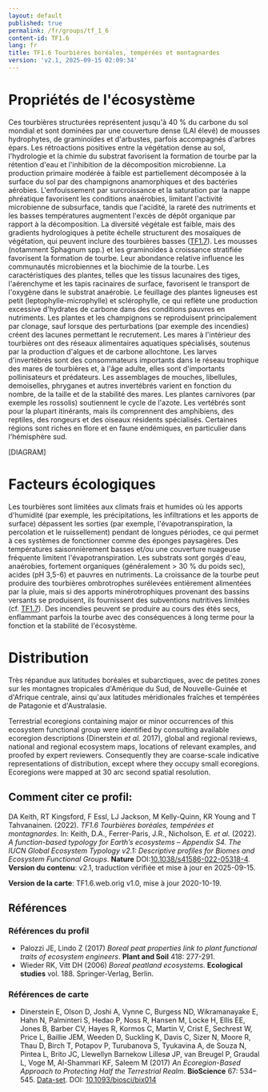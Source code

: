 ```yaml
---
layout: default
published: true
permalink: /fr/groups/tf_1_6
content-id: TF1.6
lang: fr
title: TF1.6 Tourbières boréales, tempérées et montagnardes
version: 'v2.1, 2025-09-15 02:09:34'
---
```




# Propriétés de l'écosystème
 
Ces tourbières structurées représentent jusqu\'à 40 % du carbone du sol
mondial et sont dominées par une couverture dense (LAI élevé) de mousses
hydrophytes, de graminoïdes et d\'arbustes, parfois accompagnés
d\'arbres épars. Les rétroactions positives entre la végétation dense au
sol, l\'hydrologie et la chimie du substrat favorisent la formation de
tourbe par la rétention d\'eau et l\'inhibition de la décomposition
microbienne. La production primaire modérée à faible est partiellement
décomposée à la surface du sol par des champignons anamorphiques et des
bactéries aérobies. L\'enfouissement par surcroissance et la saturation
par la nappe phréatique favorisent les conditions anaérobies, limitant
l\'activité microbienne de subsurface, tandis que l\'acidité, la rareté
des nutriments et les basses températures augmentent l\'excès de dépôt
organique par rapport à la décomposition. La diversité végétale est
faible, mais des gradients hydrologiques à petite échelle structurent
des mosaïques de végétation, qui peuvent inclure des tourbières basses
([TF1.7](/explore/groups/TF1.7)). Les mousses (notamment Sphagnum spp.) et les graminoïdes à
croissance stratifiée favorisent la formation de tourbe. Leur abondance
relative influence les communautés microbiennes et la biochimie de la
tourbe. Les caractéristiques des plantes, telles que les tissus
lacunaires des tiges, l\'aérenchyme et les tapis racinaires de surface,
favorisent le transport de l\'oxygène dans le substrat anaérobie. Le
feuillage des plantes ligneuses est petit (leptophylle-microphylle) et
sclérophylle, ce qui reflète une production excessive d\'hydrates de
carbone dans des conditions pauvres en nutriments. Les plantes et les
champignons se reproduisent principalement par clonage, sauf lorsque des
perturbations (par exemple des incendies) créent des lacunes permettant
le recrutement. Les mares à l\'intérieur des tourbières ont des réseaux
alimentaires aquatiques spécialisés, soutenus par la production
d\'algues et de carbone allochtone. Les larves d\'invertébrés sont des
consommateurs importants dans le réseau trophique des mares de
tourbières et, à l\'âge adulte, elles sont d\'importants pollinisateurs
et prédateurs. Les assemblages de mouches, libellules, demoiselles,
phryganes et autres invertébrés varient en fonction du nombre, de la
taille et de la stabilité des mares. Les plantes carnivores (par exemple
les rossolis) soutiennent le cycle de l\'azote. Les vertébrés sont pour
la plupart itinérants, mais ils comprennent des amphibiens, des
reptiles, des rongeurs et des oiseaux résidents spécialisés. Certaines
régions sont riches en flore et en faune endémiques, en particulier dans
l\'hémisphère sud.

[DIAGRAM]

# Facteurs écologiques
 
Les tourbières sont limitées aux climats frais et humides où les apports
d\'humidité (par exemple, les précipitations, les infiltrations et les
apports de surface) dépassent les sorties (par exemple,
l\'évapotranspiration, la percolation et le ruissellement) pendant de
longues périodes, ce qui permet à ces systèmes de fonctionner comme des
éponges paysagères. Des températures saisonnièrement basses et/ou une
couverture nuageuse fréquente limitent l\'évapotranspiration. Les
substrats sont gorgés d\'eau, anaérobies, fortement organiques
(généralement > 30 % du poids sec), acides (pH 3,5-6) et pauvres en
nutriments. La croissance de la tourbe peut produire des tourbières
ombrotrophes surélevées entièrement alimentées par la pluie, mais si des
apports minérotrophiques provenant des bassins versants se produisent,
ils fournissent des subventions nutritives limitées (cf. [TF1.7](/explore/groups/TF1.7)). Des
incendies peuvent se produire au cours des étés secs, enflammant parfois
la tourbe avec des conséquences à long terme pour la fonction et la
stabilité de l\'écosystème.
 
# Distribution
 
Très répandue aux latitudes boréales et subarctiques, avec de petites
zones sur les montagnes tropicales d\'Amérique du Sud, de
Nouvelle-Guinée et d\'Afrique centrale, ainsi qu\'aux latitudes
méridionales fraîches et tempérées de Patagonie et d\'Australasie.

Terrestrial ecoregions containing major or minor occurrences of this ecosystem functional group were identified by consulting available ecoregion descriptions (Dinerstein _et al._ 2017), global and regional reviews, national and regional ecosystem maps, locations of relevant examples, and proofed by expert reviewers. Consequently they are coarse-scale indicative representations of distribution, except where they occupy small ecoregions. Ecoregions were mapped at 30 arc second spatial resolution.

## Comment citer ce profil:

DA Keith, RT Kingsford, F Essl, LJ Jackson, M Kelly-Quinn, KR Young and T Tahvanainen. (2022). *TF1.6 Tourbières boréales, tempérées et montagnardes*. In: Keith, D.A., Ferrer-Paris, J.R., Nicholson, E. *et al.* (2022). *A function-based typology for Earth’s ecosystems – Appendix S4. The IUCN Global Ecosystem Typology v2.1: Descriptive profiles for Biomes and Ecosystem Functional Groups*. **Nature** DOI:[10.1038/s41586-022-05318-4](https://doi.org/10.1038/s41586-022-05318-4).
**Version du contenu**: v2.1, traduction vérifiée et mise à jour en 2025-09-15.

**Version de la carte**: TF1.6.web.orig v1.0, mise à jour 2020-10-19.

## Références

### Références du profil

* Palozzi JE, Lindo Z  (2017) *Boreal peat properties link to plant functional traits of ecosystem engineers*. **Plant and Soil** 418: 277-291.
* Wieder RK, Vitt DH  (2006) *Boreal peatland ecosystems*. **Ecological studies** vol. 188. Springer-Verlag, Berlin.

### Références de carte
* Dinerstein E, Olson D, Joshi A, Vynne C, Burgess ND, Wikramanayake E, Hahn N, Palminteri S, Hedao P, Noss R, Hansen M, Locke H, Ellis EE, Jones B, Barber CV, Hayes R, Kormos C, Martin V, Crist E, Sechrest W, Price L, Baillie JEM, Weeden D, Suckling K, Davis C, Sizer N, Moore R, Thau D, Birch T, Potapov P, Turubanova S, Tyukavina A, de Souza N, Pintea L, Brito JC, Llewellyn Barnekow Lillesø JP, van Breugel P, Graudal L, Voge M, Al-Shammari KF, Saleem M  (2017) *An Ecoregion-Based Approach to Protecting Half the Terrestrial Realm*. **BioScience** 67: 534–545. [Data-set](https://ecoregions2017.appspot.com/). DOI: [10.1093/biosci/bix014](http://doi.org/10.1093/biosci/bix014)

